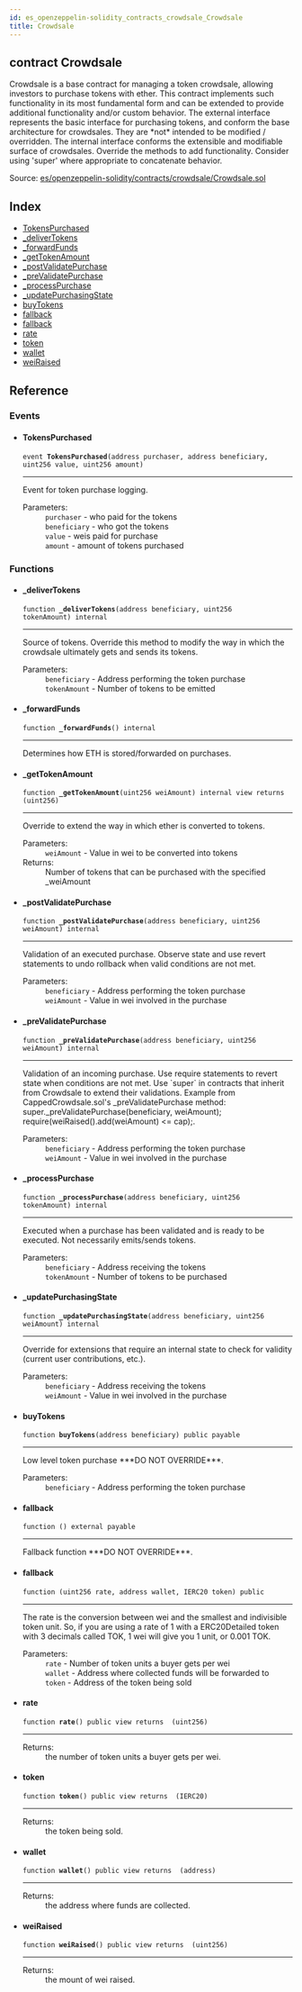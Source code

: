 ```yaml
---
id: es_openzeppelin-solidity_contracts_crowdsale_Crowdsale
title: Crowdsale
---
```


<div class="contract-doc"><div class="contract"><h2 class="contract-header"><span class="contract-kind">contract</span> Crowdsale</h2><p class="description">Crowdsale is a base contract for managing a token crowdsale, allowing investors to purchase tokens with ether. This contract implements such functionality in its most fundamental form and can be extended to provide additional functionality and/or custom behavior. The external interface represents the basic interface for purchasing tokens, and conform the base architecture for crowdsales. They are *not* intended to be modified / overridden. The internal interface conforms the extensible and modifiable surface of crowdsales. Override the methods to add functionality. Consider using &#x27;super&#x27; where appropriate to concatenate behavior.</p><div class="source">Source: <a href="https://github.com/Cpollo/Ethereum/blob/v0.0.1/contracts/es/openzeppelin-solidity/contracts/crowdsale/Crowdsale.sol" target="_blank">es/openzeppelin-solidity/contracts/crowdsale/Crowdsale.sol</a></div></div><div class="index"><h2>Index</h2><ul><li><a href="es_openzeppelin-solidity_contracts_crowdsale_Crowdsale.html#TokensPurchased">TokensPurchased</a></li><li><a href="es_openzeppelin-solidity_contracts_crowdsale_Crowdsale.html#_deliverTokens">_deliverTokens</a></li><li><a href="es_openzeppelin-solidity_contracts_crowdsale_Crowdsale.html#_forwardFunds">_forwardFunds</a></li><li><a href="es_openzeppelin-solidity_contracts_crowdsale_Crowdsale.html#_getTokenAmount">_getTokenAmount</a></li><li><a href="es_openzeppelin-solidity_contracts_crowdsale_Crowdsale.html#_postValidatePurchase">_postValidatePurchase</a></li><li><a href="es_openzeppelin-solidity_contracts_crowdsale_Crowdsale.html#_preValidatePurchase">_preValidatePurchase</a></li><li><a href="es_openzeppelin-solidity_contracts_crowdsale_Crowdsale.html#_processPurchase">_processPurchase</a></li><li><a href="es_openzeppelin-solidity_contracts_crowdsale_Crowdsale.html#_updatePurchasingState">_updatePurchasingState</a></li><li><a href="es_openzeppelin-solidity_contracts_crowdsale_Crowdsale.html#buyTokens">buyTokens</a></li><li><a href="es_openzeppelin-solidity_contracts_crowdsale_Crowdsale.html#">fallback</a></li><li><a href="es_openzeppelin-solidity_contracts_crowdsale_Crowdsale.html#">fallback</a></li><li><a href="es_openzeppelin-solidity_contracts_crowdsale_Crowdsale.html#rate">rate</a></li><li><a href="es_openzeppelin-solidity_contracts_crowdsale_Crowdsale.html#token">token</a></li><li><a href="es_openzeppelin-solidity_contracts_crowdsale_Crowdsale.html#wallet">wallet</a></li><li><a href="es_openzeppelin-solidity_contracts_crowdsale_Crowdsale.html#weiRaised">weiRaised</a></li></ul></div><div class="reference"><h2>Reference</h2><div class="events"><h3>Events</h3><ul><li><div class="item event"><span id="TokensPurchased" class="anchor-marker"></span><h4 class="name">TokensPurchased</h4><div class="body"><code class="signature">event <strong>TokensPurchased</strong><span>(address purchaser, address beneficiary, uint256 value, uint256 amount) </span></code><hr/><div class="description"><p>Event for token purchase logging.</p></div><dl><dt><span class="label-parameters">Parameters:</span></dt><dd><div><code>purchaser</code> - who paid for the tokens</div><div><code>beneficiary</code> - who got the tokens</div><div><code>value</code> - weis paid for purchase</div><div><code>amount</code> - amount of tokens purchased</div></dd></dl></div></div></li></ul></div><div class="functions"><h3>Functions</h3><ul><li><div class="item function"><span id="_deliverTokens" class="anchor-marker"></span><h4 class="name">_deliverTokens</h4><div class="body"><code class="signature">function <strong>_deliverTokens</strong><span>(address beneficiary, uint256 tokenAmount) </span><span>internal </span></code><hr/><div class="description"><p>Source of tokens. Override this method to modify the way in which the crowdsale ultimately gets and sends its tokens.</p></div><dl><dt><span class="label-parameters">Parameters:</span></dt><dd><div><code>beneficiary</code> - Address performing the token purchase</div><div><code>tokenAmount</code> - Number of tokens to be emitted</div></dd></dl></div></div></li><li><div class="item function"><span id="_forwardFunds" class="anchor-marker"></span><h4 class="name">_forwardFunds</h4><div class="body"><code class="signature">function <strong>_forwardFunds</strong><span>() </span><span>internal </span></code><hr/><div class="description"><p>Determines how ETH is stored/forwarded on purchases.</p></div></div></div></li><li><div class="item function"><span id="_getTokenAmount" class="anchor-marker"></span><h4 class="name">_getTokenAmount</h4><div class="body"><code class="signature">function <strong>_getTokenAmount</strong><span>(uint256 weiAmount) </span><span>internal </span><span>view </span><span>returns  (uint256) </span></code><hr/><div class="description"><p>Override to extend the way in which ether is converted to tokens.</p></div><dl><dt><span class="label-parameters">Parameters:</span></dt><dd><div><code>weiAmount</code> - Value in wei to be converted into tokens</div></dd><dt><span class="label-return">Returns:</span></dt><dd>Number of tokens that can be purchased with the specified _weiAmount</dd></dl></div></div></li><li><div class="item function"><span id="_postValidatePurchase" class="anchor-marker"></span><h4 class="name">_postValidatePurchase</h4><div class="body"><code class="signature">function <strong>_postValidatePurchase</strong><span>(address beneficiary, uint256 weiAmount) </span><span>internal </span></code><hr/><div class="description"><p>Validation of an executed purchase. Observe state and use revert statements to undo rollback when valid conditions are not met.</p></div><dl><dt><span class="label-parameters">Parameters:</span></dt><dd><div><code>beneficiary</code> - Address performing the token purchase</div><div><code>weiAmount</code> - Value in wei involved in the purchase</div></dd></dl></div></div></li><li><div class="item function"><span id="_preValidatePurchase" class="anchor-marker"></span><h4 class="name">_preValidatePurchase</h4><div class="body"><code class="signature">function <strong>_preValidatePurchase</strong><span>(address beneficiary, uint256 weiAmount) </span><span>internal </span></code><hr/><div class="description"><p>Validation of an incoming purchase. Use require statements to revert state when conditions are not met. Use `super` in contracts that inherit from Crowdsale to extend their validations. Example from CappedCrowdsale.sol&#x27;s _preValidatePurchase method: super._preValidatePurchase(beneficiary, weiAmount); require(weiRaised().add(weiAmount) &lt;= cap);.</p></div><dl><dt><span class="label-parameters">Parameters:</span></dt><dd><div><code>beneficiary</code> - Address performing the token purchase</div><div><code>weiAmount</code> - Value in wei involved in the purchase</div></dd></dl></div></div></li><li><div class="item function"><span id="_processPurchase" class="anchor-marker"></span><h4 class="name">_processPurchase</h4><div class="body"><code class="signature">function <strong>_processPurchase</strong><span>(address beneficiary, uint256 tokenAmount) </span><span>internal </span></code><hr/><div class="description"><p>Executed when a purchase has been validated and is ready to be executed. Not necessarily emits/sends tokens.</p></div><dl><dt><span class="label-parameters">Parameters:</span></dt><dd><div><code>beneficiary</code> - Address receiving the tokens</div><div><code>tokenAmount</code> - Number of tokens to be purchased</div></dd></dl></div></div></li><li><div class="item function"><span id="_updatePurchasingState" class="anchor-marker"></span><h4 class="name">_updatePurchasingState</h4><div class="body"><code class="signature">function <strong>_updatePurchasingState</strong><span>(address beneficiary, uint256 weiAmount) </span><span>internal </span></code><hr/><div class="description"><p>Override for extensions that require an internal state to check for validity (current user contributions, etc.).</p></div><dl><dt><span class="label-parameters">Parameters:</span></dt><dd><div><code>beneficiary</code> - Address receiving the tokens</div><div><code>weiAmount</code> - Value in wei involved in the purchase</div></dd></dl></div></div></li><li><div class="item function"><span id="buyTokens" class="anchor-marker"></span><h4 class="name">buyTokens</h4><div class="body"><code class="signature">function <strong>buyTokens</strong><span>(address beneficiary) </span><span>public </span><span>payable </span></code><hr/><div class="description"><p>Low level token purchase ***DO NOT OVERRIDE***.</p></div><dl><dt><span class="label-parameters">Parameters:</span></dt><dd><div><code>beneficiary</code> - Address performing the token purchase</div></dd></dl></div></div></li><li><div class="item function"><span id="fallback" class="anchor-marker"></span><h4 class="name">fallback</h4><div class="body"><code class="signature">function <strong></strong><span>() </span><span>external </span><span>payable </span></code><hr/><div class="description"><p>Fallback function ***DO NOT OVERRIDE***.</p></div></div></div></li><li><div class="item function"><span id="fallback" class="anchor-marker"></span><h4 class="name">fallback</h4><div class="body"><code class="signature">function <strong></strong><span>(uint256 rate, address wallet, IERC20 token) </span><span>public </span></code><hr/><div class="description"><p>The rate is the conversion between wei and the smallest and indivisible token unit. So, if you are using a rate of 1 with a ERC20Detailed token with 3 decimals called TOK, 1 wei will give you 1 unit, or 0.001 TOK.</p></div><dl><dt><span class="label-parameters">Parameters:</span></dt><dd><div><code>rate</code> - Number of token units a buyer gets per wei</div><div><code>wallet</code> - Address where collected funds will be forwarded to</div><div><code>token</code> - Address of the token being sold</div></dd></dl></div></div></li><li><div class="item function"><span id="rate" class="anchor-marker"></span><h4 class="name">rate</h4><div class="body"><code class="signature">function <strong>rate</strong><span>() </span><span>public </span><span>view </span><span>returns  (uint256) </span></code><hr/><dl><dt><span class="label-return">Returns:</span></dt><dd>the number of token units a buyer gets per wei.</dd></dl></div></div></li><li><div class="item function"><span id="token" class="anchor-marker"></span><h4 class="name">token</h4><div class="body"><code class="signature">function <strong>token</strong><span>() </span><span>public </span><span>view </span><span>returns  (IERC20) </span></code><hr/><dl><dt><span class="label-return">Returns:</span></dt><dd>the token being sold.</dd></dl></div></div></li><li><div class="item function"><span id="wallet" class="anchor-marker"></span><h4 class="name">wallet</h4><div class="body"><code class="signature">function <strong>wallet</strong><span>() </span><span>public </span><span>view </span><span>returns  (address) </span></code><hr/><dl><dt><span class="label-return">Returns:</span></dt><dd>the address where funds are collected.</dd></dl></div></div></li><li><div class="item function"><span id="weiRaised" class="anchor-marker"></span><h4 class="name">weiRaised</h4><div class="body"><code class="signature">function <strong>weiRaised</strong><span>() </span><span>public </span><span>view </span><span>returns  (uint256) </span></code><hr/><dl><dt><span class="label-return">Returns:</span></dt><dd>the mount of wei raised.</dd></dl></div></div></li></ul></div></div></div>
